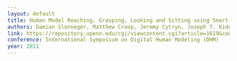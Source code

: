 ```yaml
---
layout: default
title: Human Model Reaching, Grasping, Looking and Sitting using Smart Objects
authors: Damian Slonneger, Matthew Croop, Jeremy Cytryn, Joseph T. Kider Jr.,Richard Rabbitz, Eric Halpern, Norman I. Badler
link: https://repository.upenn.edu/cgi/viewcontent.cgi?article=1619&context=cis_papers
conference: International Symposium on Digital Human Modeling (DHM)
year: 2011
---
```

